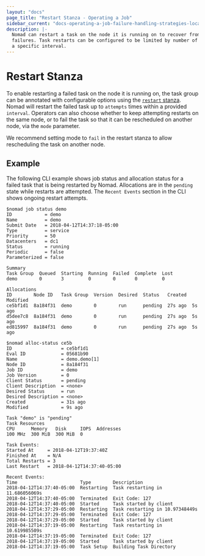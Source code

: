 ```yaml
---
layout: "docs"
page_title: "Restart Stanza - Operating a Job"
sidebar_current: "docs-operating-a-job-failure-handling-strategies-local-restarts"
description: |-
  Nomad can restart a task on the node it is running on to recover from
  failures. Task restarts can be configured to be limited by number of attempts within
  a specific interval.
---
```


# Restart Stanza

To enable restarting a failed task on the node it is running on, the task group can be annotated
with configurable options using the [`restart` stanza][restart]. Nomad will restart the failed task
up to `attempts` times within a provided `interval`. Operators can also choose whether to
keep attempting restarts on the same node, or to fail the task so that it can be rescheduled
on another node, via the `mode` parameter.

We recommend setting mode to `fail` in the restart stanza to allow rescheduling the task on another node.


## Example
The following CLI example shows job status and allocation status for a failed task that is being restarted by Nomad.
Allocations are in the `pending` state while restarts are attempted. The `Recent Events` section in the CLI
shows ongoing restart attempts.

```text
$nomad job status demo
ID            = demo
Name          = demo
Submit Date   = 2018-04-12T14:37:18-05:00
Type          = service
Priority      = 50
Datacenters   = dc1
Status        = running
Periodic      = false
Parameterized = false

Summary
Task Group  Queued  Starting  Running  Failed  Complete  Lost
demo        0       3         0        0       0         0

Allocations
ID        Node ID   Task Group  Version  Desired  Status   Created  Modified
ce5bf1d1  8a184f31  demo        0        run      pending  27s ago  5s ago
d5dee7c8  8a184f31  demo        0        run      pending  27s ago  5s ago
ed815997  8a184f31  demo        0        run      pending  27s ago  5s ago
```

```text
$nomad alloc-status ce5b
ID                  = ce5bf1d1
Eval ID             = 05681b90
Name                = demo.demo[1]
Node ID             = 8a184f31
Job ID              = demo
Job Version         = 0
Client Status       = pending
Client Description  = <none>
Desired Status      = run
Desired Description = <none>
Created             = 31s ago
Modified            = 9s ago

Task "demo" is "pending"
Task Resources
CPU      Memory   Disk     IOPS  Addresses
100 MHz  300 MiB  300 MiB  0

Task Events:
Started At     = 2018-04-12T19:37:40Z
Finished At    = N/A
Total Restarts = 3
Last Restart   = 2018-04-12T14:37:40-05:00

Recent Events:
Time                       Type        Description
2018-04-12T14:37:40-05:00  Restarting  Task restarting in 11.686056069s
2018-04-12T14:37:40-05:00  Terminated  Exit Code: 127
2018-04-12T14:37:40-05:00  Started     Task started by client
2018-04-12T14:37:29-05:00  Restarting  Task restarting in 10.97348449s
2018-04-12T14:37:29-05:00  Terminated  Exit Code: 127
2018-04-12T14:37:29-05:00  Started     Task started by client
2018-04-12T14:37:19-05:00  Restarting  Task restarting in 10.619985509s
2018-04-12T14:37:19-05:00  Terminated  Exit Code: 127
2018-04-12T14:37:19-05:00  Started     Task started by client
2018-04-12T14:37:19-05:00  Task Setup  Building Task Directory
```


[restart]: /docs/job-specification/restart.html "Nomad restart Stanza"
